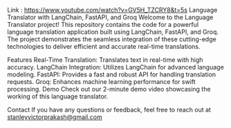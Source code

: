 Link : https://www.youtube.com/watch?v=GV5H_TZCRY8&t=5s
Language Translator with LangChain, FastAPI, and Groq
Welcome to the Language Translator project! This repository contains the code for a powerful language translation application built using LangChain, FastAPI, and Groq. The project demonstrates the seamless integration of these cutting-edge technologies to deliver efficient and accurate real-time translations.

Features
Real-Time Translation: Translates text in real-time with high accuracy.
LangChain Integration: Utilizes LangChain for advanced language modeling.
FastAPI: Provides a fast and robust API for handling translation requests.
Groq: Enhances machine learning performance for swift processing.
Demo
Check out our 2-minute demo video showcasing the working of this language translator.

Contact
If you have any questions or feedback, feel free to reach out at stanleyvictorprakash@gmail.com
